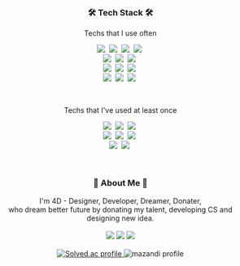 <!-- ### Hi there 👋 -->

<!--
**hotsunchip/hotsunchip** is a ✨ _special_ ✨ repository because its `README.md` (this file) appears on your GitHub profile.

Here are some ideas to get you started:

- 🔭 I’m currently working on ...
- 🌱 I’m currently learning ...
- 👯 I’m looking to collaborate on ...
- 🤔 I’m looking for help with ...
- 💬 Ask me about ...
- 📫 How to reach me: ...
- 😄 Pronouns: ...
- ⚡ Fun fact: ...
-->

<h3 align="center">🛠 Tech Stack 🛠</h3>

<p align="center"> Techs that I use often </p>

<p align="center">
  <img src="https://img.shields.io/badge/java-%23ED8B00.svg?style=flat-square&logo=openjdk&logoColor=white"/></a>&nbsp 
  <img src="https://img.shields.io/badge/c-%2300599C.svg?style=flat-square&logo=c&logoColor=white"/></a>&nbsp 
  <img src="https://img.shields.io/badge/c%23-%23239120.svg?style=flat-square&logo=csharp&logoColor=white"/></a>&nbsp
  <img src="https://img.shields.io/badge/python-3670A0?style=flat-square&logo=python&logoColor=ffdd54"/></a>&nbsp 
  <br>
  <img src="https://img.shields.io/badge/HTML5-E34F26?style=flat-square&logo=HTML5&logoColor=white"/></a>&nbsp
  <img src="https://img.shields.io/badge/CSS-1572B6?style=flat-square&logo=CSS3&logoColor=white"/></a>&nbsp
  <img src="https://img.shields.io/badge/Javascript-ffb13b?style=flat-square&logo=javascript&logoColor=white"/></a>&nbsp 
  <br>
  <img src="https://img.shields.io/badge/React.js-61DAFB?style=flat-square&logo=React&logoColor=white"/></a>&nbsp
  <img src="https://img.shields.io/badge/Node.js-339933?style=flat-square&logo=Node.js&logoColor=white"/></a>&nbsp
  <img src="https://img.shields.io/badge/Next-black?style=flat-square&logo=next.js&logoColor=white"/></a>&nbsp
  <br>
  <img src="https://img.shields.io/badge/Android-3DDC84?style=flat-square&logo=Android&logoColor=white"/></a>&nbsp
  <img src="https://img.shields.io/badge/unity-%23000000.svg?style=flat-square&logo=unity&logoColor=white"/>&nbsp
  <img src="https://img.shields.io/badge/steam-%23000000.svg?style=flat-square&logo=steam&logoColor=white"/>&nbsp
</p>
<br>

<p align="center"> Techs that I've used at least once </p>

<p align="center">
  <img src="https://img.shields.io/badge/R-276DC3?style=flat-square&logo=R&logoColor=white"/></a>&nbsp
  <img src="https://img.shields.io/badge/Haskell-5D4F85?style=flat-square&logo=Haskell&logoColor=white"/></a>&nbsp
  <img src="https://img.shields.io/badge/Scala-DC322F?style=flat-square&logo=Scala&logoColor=white"/></a>&nbsp
  <br>
  <img src="https://img.shields.io/badge/Vue.js-4FC08D?style=flat-square&logo=Vue.js&logoColor=white"/></a>&nbsp
  <img src="https://img.shields.io/badge/Mysql-E6B91E?style=flat-square&logo=MySql&logoColor=white"/></a>&nbsp
  <img src="https://img.shields.io/badge/Firebase-FFCA28?style=flat-square&logo=Firebase&logoColor=white"/></a>&nbsp
  <br>
  <img src="https://img.shields.io/badge/NumPy-013243?style=flat-square&logo=NumPy&logoColor=white"/></a>&nbsp
  <img src="https://img.shields.io/badge/PyTorch-EE4C2C?style=flat-square&logo=PyTorch&logoColor=white"/></a>&nbsp
</p>
<br>


<h3 align="center">🔅 About Me 🔅</h3>
<div align="center">
  I'm 4D - Designer, Developer, Dreamer, Donater,
  <br>
  who dream better future by donating my talent, developing CS and designing new idea.
</div>
<br>
<div align="center">
  <a href="https://solar-system-107.notion.site/PORTFOLIO-9cfe5641db054b23bd3b4988a288170c"><img src="https://img.shields.io/badge/resume-3B66BC?style=for-the-badge&logo=notion&logoColor=white"/></a>
  <a href="https://github.com/hotsunchip"><img src="https://img.shields.io/badge/-181717?style=for-the-badge&logo=github&logoColor=white"></a>
  <a href="https://hotsunchip.tistory.com"><img src="https://img.shields.io/badge/-eb531f?style=for-the-badge&logo=tistory&logoColor=white"></a>
</div>
<br>
<div align="center">
  <a href="https://solved.ac/hotsunchip">
  <img src="http://mazassumnida.wtf/api/v2/generate_badge?boj=hotsunchip" alt="Solved.ac profile" />
  </a>
  <img src="http://mazandi.herokuapp.com/api?handle=hotsunchip&theme=warm" alt="mazandi profile" />
</div>

